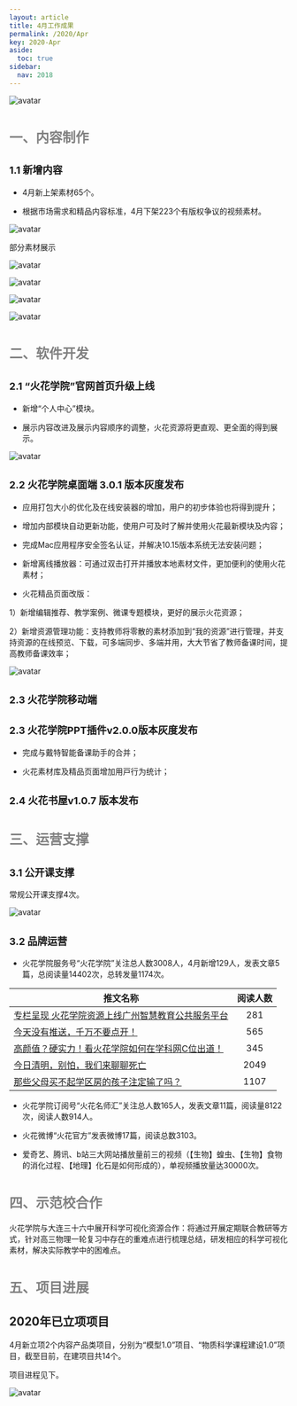 ```yaml
---
layout: article
title: 4月工作成果
permalink: /2020/Apr
key: 2020-Apr
aside:
  toc: true
sidebar:
  nav: 2018
---
```



<bro/><bro/>

![avatar](images/20200301111.png)

# <font size="5" color="gray">一、内容制作</font>

## <font size="4" >1.1 新增内容</font>

- 4月新上架素材65个。

- 根据市场需求和精品内容标准，4月下架223个有版权争议的视频素材。

![avatar](images/20200401.png)

部分素材展示

![avatar](images/20200402.png)

![avatar](images/20200403.png)

![avatar](images/20200404.png)

![avatar](images/20200405.png)

# <font size="5" color="gray">二、软件开发</font>

## <font size="4" >2.1 “火花学院”官网首页升级上线</font>

- 新增“个人中心”模块。

- 展示内容改进及展示内容顺序的调整，火花资源将更直观、更全面的得到展示。

![avatar](images/20200406.png)

## <font size="4" >2.2 火花学院桌面端 3.0.1 版本灰度发布</font>

- 应⽤打包大小的优化及在线安装器的增加，用户的初步体验也将得到提升；

- 增加内部模块⾃动更新功能，使用户可及时了解并使用火花最新模块及内容；

- 完成Mac应用程序安全签名认证，并解决10.15版本系统无法安装问题；

- 新增离线播放器：可通过双击打开并播放本地素材⽂件，更加便利的使用火花素材；

- ⽕花精品⻚⾯改版：

1）新增编辑推荐、教学案例、微课专题模块，更好的展示火花资源； 

2）新增资源管理功能：支持教师将零散的素材添加到“我的资源”进行管理，并支持资源的在线预览、下载，可多端同步、多端并用，大大节省了教师备课时间，提高教师备课效率；

![avatar](images/20200408.png)

## <font size="4" >2.3 火花学院移动端</font>

## <font size="4" >2.3 火花学院PPT插件v2.0.0版本灰度发布</font>

- 完成与戴特智能备课助⼿的合并；

- ⽕花素材库及精品⻚⾯增加⽤⼾⾏为统计；

## <font size="4" >2.4 火花书屋v1.0.7 版本发布</font>

# <font size="5" color="gray">三、运营支撑</font>

## <font size="4" >3.1 公开课支撑</font>

常规公开课支撑4次。

![avatar](images/202004008.png)

## <font size="4" >3.2 品牌运营</font>

- 火花学院服务号“火花学院”关注总人数3008人，4月新增129人，发表文章5篇，总阅读量14402次，总转发量1174次。

| 推文名称 |  阅读人数  | 
|-------------|:------:|
[专栏呈现 火花学院资源上线广州智慧教育公共服务平台](https://mp.weixin.qq.com/s/K454tdaRhYqcuJWlJHAiAA)|	281|
[今天没有推送，千万不要点开！](https://mp.weixin.qq.com/s/WYiBy9fo31wBhOkr5hJBKg)|	565|
[高颜值？硬实力！看火花学院如何在学科网C位出道！](https://mp.weixin.qq.com/s/FS9DdIUUyHAD810A48C1Sg)|	345|
[今日清明，别怕，我们来聊聊死亡](https://mp.weixin.qq.com/s/tYfeexzjWgDn3KLrwi47WA)|	2049|
[那些父母买不起学区房的孩子注定输了吗？](https://mp.weixin.qq.com/s/P1IgltD_aVFAlKjP4br8dA)|	1107|

- 火花学院订阅号“火花名师汇”关注总人数165人，发表文章11篇，阅读量8122次，阅读人数914人。

- 火花微博“火花官方”发表微博17篇，阅读总数3103。

- 爱奇艺、腾讯、b站三大网站播放量前三的视频（【生物】蝗虫、【生物】食物的消化过程、【地理】化石是如何形成的），单视频播放量达30000次。

# <font size="5" color="gray">四、示范校合作</font>

火花学院与大连三十六中展开科学可视化资源合作：将通过开展定期联合教研等方式，针对高三物理一轮复习中存在的重难点进行梳理总结，研发相应的科学可视化素材，解决实际教学中的困难点。

# <font size="5" color="gray">五、项目进展</font>

## 2020年已立项项目

4月新立项2个内容产品类项目，分别为“模型1.0”项目、“物质科学课程建设1.0”项目，截至目前，在建项目共14个。

项目进程见下。
 
![avatar](images/2020040010.png)





